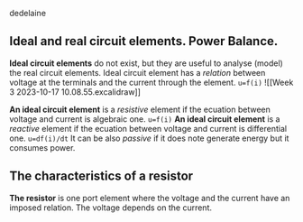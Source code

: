 dedelaine

## Ideal and real circuit elements. Power Balance.
**Ideal circuit elements** do not exist, but they are useful to analyse (model) the real circuit elements. 
Ideal circuit element has a *relation* between voltage at the terminals and the current through the element.
```u=f(i)```
 ![[Week 3 2023-10-17 10.08.55.excalidraw]]

**An ideal circuit element** is a *resistive* element if the ecuation between voltage and current is algebraic one.
 ```u=f(i)```
**An ideal circuit element** is a *reactive* element if the ecuation between voltage and current is differential one.
```u=df(i)/dt```
It can be also *passive* if it does note generate energy but it consumes power.

## The characteristics of a resistor
**The resistor** is one port element where the voltage and the current have an imposed relation. The voltage depends on the current.

